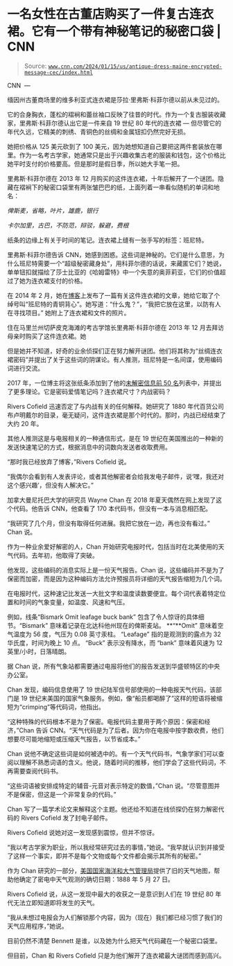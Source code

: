 <!--yml

类别：未分类

日期：2024 年 05 月 27 日 14:47:55

-->

# 一名女性在古董店购买了一件复古连衣裙。它有一个带有神秘笔记的秘密口袋 | CNN

> Source: [`www.cnn.com/2024/01/15/us/antique-dress-maine-encrypted-message-cec/index.html`](https://www.cnn.com/2024/01/15/us/antique-dress-maine-encrypted-message-cec/index.html)

CNN  —

缅因州古董商场里的维多利亚式连衣裙是莎拉·里弗斯·科菲尔德以前从未见过的。

它的合身胸衣，蓬松的褶裥和蕾丝袖口反映了往昔的时代。作为一个复古服装收藏家，里弗斯·科菲尔德认出它是一件来自 19 世纪 80 年代的连衣裙 — 但尽管它的年代久远，它精美的刺绣、青铜色的丝绸和金属钮扣仍然完好无损。

她把价格从 125 美元砍到了 100 美元，因为她想知道自己要把这两件套装放在哪里。作为一名考古学家，她通常只是出于兴趣收集古老的服装和钱包，这个价格比她平时支付的价格要高。但是那时是假日季，所以她大手笔一把。

里弗斯·科菲尔德在 2013 年 12 月购买的这件连衣裙，十年后解开了一个谜团。隐藏在褶裥下的秘密口袋里有两张皱巴巴的纸，上面列着一串看似随机的单词和地名：

*俾斯麦，省略，叶片，雄鹿，银行*

*卡尔加里，古巴，不防范，辩驳，躲避，费根*

纸条的边缘上有关于时间的笔记。连衣裙上缝有一张手写的标签：班尼特。

里弗斯·科菲尔德告诉 CNN，她感到困惑。这些词是神秘的。它们是什么意思，为什么班尼特需要一个“超级秘密藏身处”，用科菲尔德的话说，来藏匿它们？她说，单单钮扣就描绘了莎士比亚的《哈姆雷特》中一个失意的奥菲莉亚，它们的价值超过了她为连衣裙支付的价格。

在 2014 年 2 月，她在[博客](https://commitmentocostumes.blogspot.com/2014/02/bennetts-bronze-bustle.html)上发布了一篇有关这件连衣裙的文章，她给它取了个绰号叫“班尼特的青铜背心”。她写道：“什么鬼？”，“我把它放在这里，以防有人在寻找项目。” 她附上了连衣裙和文件的照片。

住在马里兰州切萨皮克海滩的考古学馆长里弗斯·科菲尔德在 2013 年 12 月去拜访母亲时购买了这件连衣裙。她

但是她并不知道，好奇的业余侦探们正在努力解开谜团。他们将其称为“丝绸连衣裙密码”并提出了关于这些词的阴谋论。有人推测，班尼特是一名间谍，使用编码词进行交流。

2017 年，一位博主将这张纸条添加到了他的[未解密信息前 50 名](https://scienceblogs.de/klausis-krypto-kolumne/2017/05/13/the-top-50-unsolved-encrypted-messages-32-the-silk-dress-cryptogram/)列表中，并提出了更多理论。它是密码爱情笔记吗？连衣裙尺寸？内战密码？

Rivers Cofield 迅速否定了与内战有关的任何解释。她研究了 1880 年代百货公司布卢明戴尔的目录，毫无疑问，这件连衣裙是那个时代的。那时，内战已经结束了大约 20 年。

其他人推测这是与电报相关的一种通信形式，是在 19 世纪在美国推出的一种新的发送快速笔记的方式，根据消息中的词数向发送者收取费用。

“那时我已经放弃了博客，”Rivers Cofield 说。

“我偶尔会看到有人发表评论，或者其他解密者会给我发电子邮件，说‘嘿，我还对这个感兴趣’，但没有人解决它。”

加拿大曼尼托巴大学的研究员 Wayne Chan 在 2018 年夏天偶然在网上发现了这个代码。他告诉 CNN，他查看了 170 本代码书，但没有一本与消息相匹配。

“我研究了几个月，但没有取得任何进展。我把它放在一边，再也没有看过。” Chan 说。

作为一种业余爱好解密的人，Chan 开始研究电报时代，包括当时在北美使用的天气代码。去年初，他取得了突破。

他发现，这些编码的消息实际上是一份天气报告。Chan 说，这些编码并不是为了保密而加密，而是因为这种编码方法允许预报员将详细的天气报告缩短为几个词。

在电报时代，这种速记比发送一大批文字和温度读数要便宜。每个词代表着特定位置和时间的气象变量，如温度、风速和气压。

例如，线条“Bismark Omit leafage buck bank” 包含了令人惊讶的具体细节。“Bismark” 意味着记录在北达科他州现在的俾斯麦站。 **“**Omit” 意味着空气温度为 56 度，气压为 0.08 英寸汞柱。 “Leafage” 指的是观测到的露点为 32 华氏度，时间为晚上 10 点。 “Buck” 表示没有降水，而 “bank” 意味着风速为 12 英里/小时，日落晴朗。

据 Chan 说，所有气象站都需要通过电报将他们的报告发送到华盛顿特区的中央办公室。

Chan 发现，编码信息使用了 19 世纪陆军信号部使用的一种电报天气代码，该部门是 19 世纪末美国的国家气象服务。例如，像“船员都喝醉了”这样的短语将被缩短为“crimping”等代码词，他指出。

“这种特殊的代码根本不是为了保密。电报代码主要用于两个原因：保密和经济，”Chan 告诉 CNN。“天气代码是为了后者。因为你在电报中按字数收费，他们想要尽可能地缩短或压缩天气报告，以节省成本。”

Chan 说他不确定这些词是如何被选中的。有一个天气代码书，气象学家们可以查阅以理解不熟悉词语的含义。他说，随着时间的推移，他们学会了这些代码词，不再需要查阅代码书。

“这些词语被安排成特定的辅音-元音对表示特定的数值，”Chan 说。“尽管意图并不是保密，但这是一个非常复杂的代码。”

Chan 写了一篇学术论文来解释这个主题。他还给不知道在线侦探仍在努力解密代码的 Rivers Cofield 发了封电子邮件。

Rivers Cofield 说她对这一发现感到震惊，但并不惊讶。

“我以考古学家为职业，所以我经常研究过去的事情，”她说。“我早就认识到并接受了这样一个事实，即并不是每个文物或每个文件都会揭示其所有的秘密。”

作为 Chan 研究的一部分，[美国国家海洋和大气管理局](https://www.noaa.gov/heritage/stories/cryptogram-in-silk-dress-tells-weather-story)提供了旧的天气地图，帮助他确定了密电中天气观测的确切日期：1888 年 5 月 27 日。

Rivers Cofield 说，从这一发现中最大的收获之一是意识到人们在 19 世纪 80 年代无法立即知道即将发生的天气。

“我从未想过电报会为人们解锁那个内容，因为（现在）我们都已经习惯了我们的天气应用程序，”她说。

目前仍然不清楚 Bennett 是谁，以及她为什么把天气代码藏在一个秘密口袋里。

但目前，Chan 和 Rivers Cofield 只是为他们解开了连衣裙最大谜团而感到高兴。
